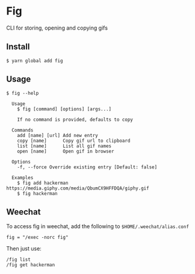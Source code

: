 # Fig

CLI for storing, opening and copying gifs

## Install
```
$ yarn global add fig
```

## Usage
```
$ fig --help

  Usage
    $ fig [command] [options] [args...]

    If no command is provided, defaults to copy

  Commands
    add [name] [url] Add new entry
    copy [name]      Copy gif url to clipboard
    list [name]      List all gif names
    open [name]      Open gif in browser

  Options
    -f, --force Override existing entry [Default: false]

  Examples
    $ fig add hackerman https://media.giphy.com/media/QbumCX9HFFDQA/giphy.gif
    $ fig hackerman
```

## Weechat
To access fig in weechat, add the following to `$HOME/.weechat/alias.conf`
```
fig = "/exec -norc fig"
```
Then just use:
```
/fig list
/fig get hackerman
```
